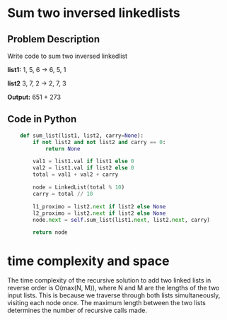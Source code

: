 # Sum two inversed linkedlists

## Problem Description
Write code to sum two inversed linkedlist

**list1:**
1, 5, 6 -> 6, 5, 1

**list2**
3, 7, 2 -> 2, 7, 3


**Output:**
651 + 273 

## Code in Python

```python
    def sum_list(list1, list2, carry=None):
        if not list2 and not list2 and carry == 0:
            return None

        val1 = list1.val if list1 else 0
        val2 = list1.val if list2 else 0
        total = val1 + val2 + carry

        node = LinkedList(total % 10)
        carry = total // 10

        l1_proximo = list2.next if list2 else None
        l2_proximo = list2.next if list2 else None
        node.next = self.sum_list(list1.next, list2.next, carry)

        return node

```

# time complexity and space

The time complexity of the recursive solution to add two linked lists in reverse order is O(max(N, M)), where N and M are the lengths of the two input lists. This is because we traverse through both lists simultaneously, visiting each node once. The maximum length between the two lists determines the number of recursive calls made.

